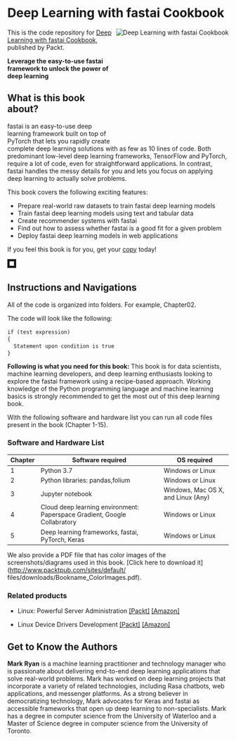 # Deep Learning with fastai Cookbook

<a href="packtpub.com/product/deep-learning-with-fastai-cookbook/9781800208100"><img src="https://static.packt-cdn.com/products/9781800208100/cover/smaller" alt=" Deep Learning with fastai Cookbook" height="256px" align="right"></a>

This is the code repository for [ Deep Learning with fastai Cookbook](https://www.packtpub.com/product/deep-learning-with-fastai-cookbook/9781800208100), published by Packt.

**Leverage the easy-to-use fastai framework to unlock the power of deep learning**

## What is this book about?
fastai is an easy-to-use deep learning framework built on top of PyTorch that lets you rapidly create complete deep learning solutions with as few as 10 lines of code. Both predominant low-level deep learning frameworks, TensorFlow and PyTorch, require a lot of code, even for straightforward applications. In contrast, fastai handles the messy details for you and lets you focus on applying deep learning to actually solve problems.

This book covers the following exciting features:
* Prepare real-world raw datasets to train fastai deep learning models
* Train fastai deep learning models using text and tabular data
* Create recommender systems with fastai
* Find out how to assess whether fastai is a good fit for a given problem
* Deploy fastai deep learning models in web applications

If you feel this book is for you, get your [copy](https://www.amazon.com/dp/1800208103) today!

<a href="https://www.packtpub.com/?utm_source=github&utm_medium=banner&utm_campaign=GitHubBanner"><img src="https://raw.githubusercontent.com/PacktPublishing/GitHub/master/GitHub.png" 
alt="https://www.packtpub.com/" border="5" /></a>


## Instructions and Navigations
All of the code is organized into folders. For example, Chapter02.

The code will look like the following:
```
if (test expression)
{
  Statement upon condition is true
}
```

**Following is what you need for this book:**
This book is for data scientists, machine learning developers, and deep learning enthusiasts looking to explore the fastai framework using a recipe-based approach. Working knowledge of the Python programming language and machine learning basics is strongly recommended to get the most out of this deep learning book.

With the following software and hardware list you can run all code files present in the book (Chapter 1-15).

### Software and Hardware List

| Chapter  | Software required                   | OS required                        |
| -------- | ------------------------------------| -----------------------------------|
| 1        | Python 3.7                    | Windows or Linux |
| 2        | Python libraries: pandas,folium           | Windows or Linux |
| 3        | Jupyter notebook           | Windows, Mac OS X, and Linux (Any) |
| 4        | Cloud deep learning environment: Paperspace Gradient, Google Collabratory          |Windows or Linux |
| 5        | Deep learning frameworks, fastai, PyTorch, Keras            | Windows or Linux |

We also provide a PDF file that has color images of the screenshots/diagrams used in this book. [Click here to download it](http://www.packtpub.com/sites/default/
files/downloads/Bookname_ColorImages.pdf).

### Related products <Other books you may enjoy>
* Linux: Powerful Server Administration [[Packt]](https://www.packtpub.com/networking-and-servers/linux-powerful-server-administration?utm_source=github&utm_medium=repository&utm_campaign=9781788293778) [[Amazon]](https://www.amazon.com/dp/1788293770)

* Linux Device Drivers Development [[Packt]](https://www.packtpub.com/networking-and-servers/linux-device-drivers-development?utm_source=github&utm_medium=repository&utm_campaign=9781785280009) [[Amazon]](https://www.amazon.com/dp/1788293770)

## Get to Know the Authors
**Mark Ryan**
is a machine learning practitioner and technology manager who is passionate about delivering end-to-end deep learning applications that solve real-world problems. Mark has worked on deep learning projects that incorporate a variety of related technologies, including Rasa chatbots, web applications, and messenger platforms. As a strong believer in democratizing technology, Mark advocates for Keras and fastai as accessible frameworks that open up deep learning to non-specialists. Mark has a degree in computer science from the University of Waterloo and a Master of Science degree in computer science from the University of Toronto.




